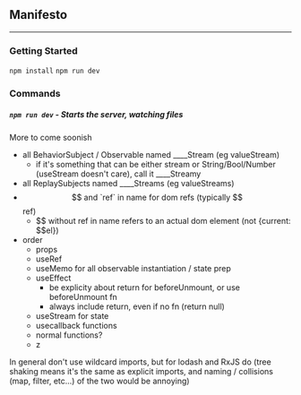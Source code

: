 #

## Manifesto
---

### Getting Started
`npm install`
`npm run dev`


### Commands
##### `npm run dev` - Starts the server, watching files

More to come soonish

- all BehaviorSubject / Observable named ____Stream (eg valueStream)
  - if it's something that can be either stream or String/Bool/Number (useStream doesn't care), call it ____Streamy
- all ReplaySubjects named ____Streams (eg valueStreams)
- $$ and `ref` in name for dom refs (typically $$ref)
  - $$ without ref in name refers to an actual dom element (not {current: $$el})
- order
  - props
  - useRef
  - useMemo for all observable instantiation / state prep
  - useEffect
    - be explicity about return for beforeUnmount, or use beforeUnmount fn
    - always include return, even if no fn (return null)
  - useStream for state
  - usecallback functions
  - normal functions?
  - z

In general don't use wildcard imports, but for lodash and RxJS do (tree shaking means it's the same as explicit imports, and naming / collisions (map, filter, etc...) of the two would be annoying)
